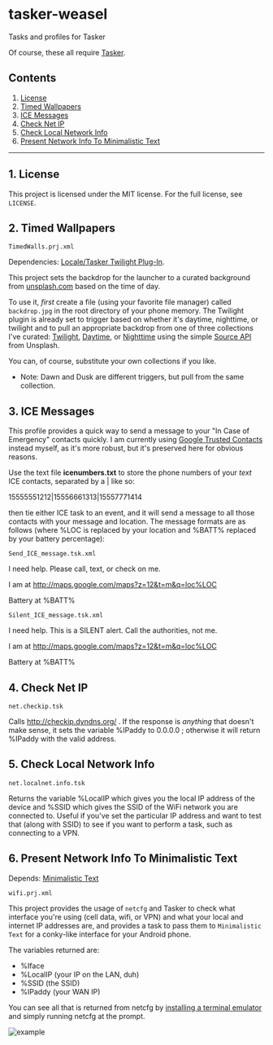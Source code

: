 # tasker-weasel
Tasks and profiles for Tasker

Of course, these all require [Tasker](https://play.google.com/store/apps/details?id=net.dinglisch.android.taskerm&hl=en).

## Contents

 1. [License](#1-license)
 2. [Timed Wallpapers](#2-timed-wallpapers)
 3. [ICE Messages](#3-ice-messages) 
 4. [Check Net IP](#4-check-net-ip)
 5. [Check Local Network Info](#5-check-local-network-info)  
 6. [Present Network Info To Minimalistic Text](#6-present-network-info-to-minimalistic-text)
 

***

## 1. License

This project is licensed under the MIT license. For the full license, see `LICENSE`.

## 2. Timed Wallpapers

`TimedWalls.prj.xml`

Dependencies: [Locale/Tasker Twilight Plug-In](https://play.google.com/store/apps/details?id=com.terdelle.twilight&hl=en).

This project sets the backdrop for the launcher to a curated background from 
[unsplash.com](https://unsplash.com) based on the time of day. 

To use it, *first* create a file (using your favorite file manager) called 
`backdrop.jpg` in the root directory of your phone memory. The Twilight plugin 
is already set to trigger based on whether it's daytime, nighttime, or twilight 
and to pull an appropriate backdrop from one of three collections I've curated: 
[Twilight](https://source.unsplash.com/collection/4900660), 
[Daytime](https://source.unsplash.com/collection/4900670), or 
[Nighttime](https://source.unsplash.com/collection/4900654) using the 
simple [Source API](https://source.unsplash.com/) from Unsplash. 

You can, of course, substitute your own collections if you like. 

* Note: Dawn and Dusk are different triggers, but pull from the same collection.

## 3. ICE Messages

This profile provides a quick way to send a message to your "In Case of 
Emergency" contacts quickly. I am currently using [Google Trusted Contacts](https://contacts.google.com/trustedcontacts/) 
instead myself, as it's more robust, but it's preserved here for obvious reasons.

Use the text file **icenumbers.txt** to store the phone numbers of your *text* ICE contacts, separated by a | like so:

   15555551212|15556661313|15557771414

then tie either ICE task to an event, and it will send a message to all those 
contacts with your message and location. The message formats are as follows 
(where %LOC is replaced by your location and %BATT% replaced by your battery 
percentage):

`Send_ICE_message.tsk.xml`  

I need help. Please call, text, or check on me. 

I am at http://maps.google.com/maps?z=12&t=m&q=loc%LOC

Battery at %BATT%

`Silent_ICE_message.tsk.xml`  

I need help. This is a SILENT alert. Call the authorities, not me.  

I am at http://maps.google.com/maps?z=12&t=m&q=loc%LOC

Battery at %BATT%


## 4. Check Net IP

`net.checkip.tsk`

Calls http://checkip.dyndns.org/ .  If the response is *anything* that doesn't 
make sense, it sets the variable %IPaddy to 0.0.0.0 ; otherwise it will 
return %IPaddy with the valid address.

## 5. Check Local Network Info

`net.localnet.info.tsk`

Returns the variable %LocalIP which gives you the local IP address of the 
device and %SSID which gives the SSID of the WiFi network you are connected 
to. Useful if you've set the particular IP address and want to test that 
(along with SSID) to see if you want to perform a task, such as connecting 
to a VPN.

## 6. Present Network Info To Minimalistic Text

Depends: [Minimalistic Text](https://play.google.com/store/apps/details?id=de.devmil.minimaltext&hl=en)

`wifi.prj.xml`

This project provides the usage of `netcfg` and Tasker to check what 
interface you're using (cell data, wifi, or VPN) and what your local and 
internet IP addresses are, and provides a task to pass them to `Minimalistic 
Text` for a conky-like interface for your Android phone.

The variables returned are:
* %Iface  
* %LocalIP (your IP on the LAN, duh)  
* %SSID (the SSID)  
* %IPaddy (your WAN IP)  

You can see all that is returned from netcfg by [installing a terminal emulator](https://play.google.com/store/apps/details?id=jackpal.androidterm&hl=en) 
and simply running netcfg at the prompt.

![example](example.png "With wifi enabled")
